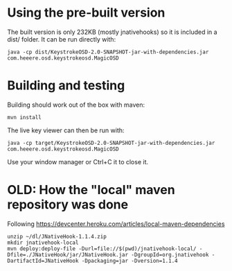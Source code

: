 
# Using the pre-built version

The built version is only 232KB (mostly jnativehooks) so it is included in a dist/ folder.
It can be run directly with:

    java -cp dist/KeystrokeOSD-2.0-SNAPSHOT-jar-with-dependencies.jar com.heeere.osd.keystrokeosd.MagicOSD 

# Building and testing

Building should work out of the box with maven:

    mvn install

The live key viewer can then be run with:

    java -cp target/KeystrokeOSD-2.0-SNAPSHOT-jar-with-dependencies.jar com.heeere.osd.keystrokeosd.MagicOSD

Use your window manager or Ctrl+C it to close it.



# OLD: How the "local" maven repository was done

Following https://devcenter.heroku.com/articles/local-maven-dependencies

    unzip ~/dl/JNativeHook-1.1.4.zip
    mkdir jnativehook-local
    mvn deploy:deploy-file -Durl=file://$(pwd)/jnativehook-local/ -Dfile=./JNativeHook/jar/JNativeHook.jar -DgroupId=org.jnativehook -DartifactId=JNativeHook -Dpackaging=jar -Dversion=1.1.4


